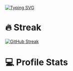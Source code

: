 [![Typing SVG](https://readme-typing-svg.demolab.com?font=Roboto+Slab&pause=1000&center=true&vCenter=true&width=500&lines=Cross-Platform+Mobile+Application+Developer;Started+with+React+Native;Currently+I'm+focusing+in+development+with+Flutter;Chill+_+Code+_+Coffee)](https://git.io/typing-svg)

# 🔥 Streak
[![GitHub Streak](https://streak-stats.demolab.com?user=chitkoo&theme=buefy-dark&hide_border=true)](https://git.io/streak-stats)

# 💻 Profile Stats
